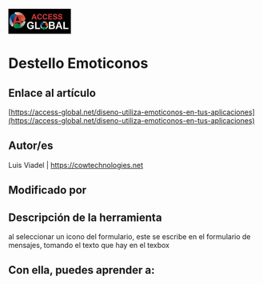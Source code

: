 ﻿![Access-global](/blob/main/Images/Logo1.png)
# Destello Emoticonos
## Enlace al artículo
[https://access-global.net/diseno-utiliza-emoticonos-en-tus-aplicaciones](https://access-global.net/diseno-utiliza-emoticonos-en-tus-aplicaciones)
## Autor/es
Luis Viadel | https://cowtechnologies.net
## Modificado por

## Descripción de la herramienta
al seleccionar un icono del formulario, este se escribe en el formulario de mensajes, tomando el texto que hay en el texbox
## Con ella, puedes aprender a:


